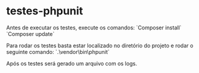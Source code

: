 # testes-phpunit

<p>Antes de executar os testes, execute os comandos:
`Composer install`
`Composer update`</p>

<p>Para rodar os testes basta estar localizado no diretório do projeto e rodar o seguinte comando:
`.\vendor\bin\phpunit`</p>

<p>Após os testes será gerado um arquivo com os logs.</p>
